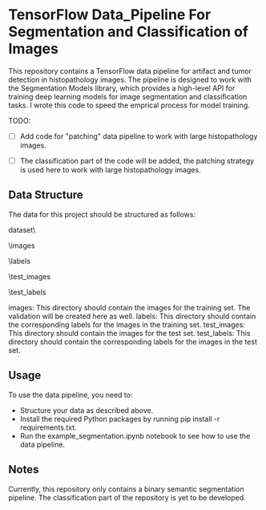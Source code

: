 # TensorFlow Data_Pipeline For Segmentation and Classification of Images

This repository contains a TensorFlow data pipeline for artifact and tumor detection in histopathology images. The pipeline is designed to work with the Segmentation Models library, which provides a high-level API for training deep learning models for image segmentation and classification tasks. I wrote this code to speed the emprical process for model training. 

TODO:    

- [ ] Add code for "patching" data pipeline to work with large histopathology images.

- [ ] The classification part of the code will be added, the patching strategy is used here to work with large histopathology images.

## Data Structure
The data for this project should be structured as follows:

dataset\

 \images
 
 \labels
 
 \test_images
 
 \test_labels
 
images: This directory should contain the images for the training set. The validation will be created here as well.
labels: This directory should contain the corresponding labels for the images in the training set.
test_images: This directory should contain the images for the test set.
test_labels: This directory should contain the corresponding labels for the images in the test set.

## Usage
To use the data pipeline, you need to:

- Structure your data as described above.
- Install the required Python packages by running pip install -r requirements.txt.
- Run the example_segmentation.ipynb notebook to see how to use the data pipeline.

## Notes
Currently, this repository only contains a binary semantic segmentation pipeline. The classification part of the repository is yet to be developed. 
